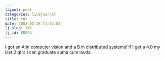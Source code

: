 ```yaml
---
layout: post
categories: livejournal
title: YAY
date: 2003-02-28 11:52:52
lj_slug: YAY
lj_id: 88894
---
```

I got an A in computer vision and a B in distributed systems! If I get a 4.0 my last 2 qtrs I can graduate suma cum lauda.
